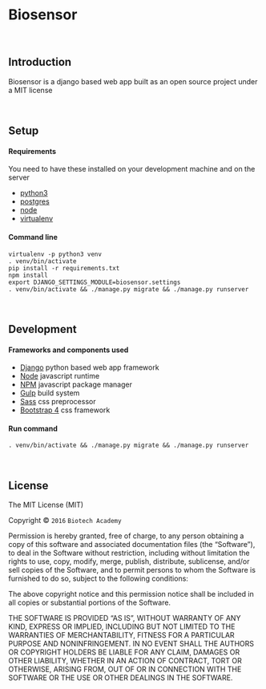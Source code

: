 # Biosensor

<p>&nbsp;</p>

## Introduction

Biosensor is a django based web app built as an open source project under a MIT license

<p>&nbsp;</p>

## Setup  

#### Requirements  
You need to have these installed on your development machine and on the server
- [python3](https://www.python.org)  
- [postgres](https://www.postgresql.org)
- [node](https://nodejs.org/)
- [virtualenv](https://virtualenv.pypa.io/en/stable/)

#### Command line
```
virtualenv -p python3 venv
. venv/bin/activate
pip install -r requirements.txt
npm install
export DJANGO_SETTINGS_MODULE=biosensor.settings
. venv/bin/activate && ./manage.py migrate && ./manage.py runserver
```

<p>&nbsp;</p>

## Development

#### Frameworks and components used
- [Django](https://www.djangoproject.com) python based web app framework
- [Node](https://nodejs.org/) javascript runtime
- [NPM](https://www.npmjs.com) javascript package manager
- [Gulp](http://gulpjs.com) build system
- [Sass](http://sass-lang.com) css preprocessor
- [Bootstrap 4](http://v4-alpha.getbootstrap.com) css framework

#### Run command
```
. venv/bin/activate && ./manage.py migrate && ./manage.py runserver
```

<p>&nbsp;</p>

## License

The MIT License (MIT)

Copyright © `2016` `Biotech Academy`

Permission is hereby granted, free of charge, to any person
obtaining a copy of this software and associated documentation
files (the “Software”), to deal in the Software without
restriction, including without limitation the rights to use,
copy, modify, merge, publish, distribute, sublicense, and/or sell
copies of the Software, and to permit persons to whom the
Software is furnished to do so, subject to the following
conditions:

The above copyright notice and this permission notice shall be
included in all copies or substantial portions of the Software.

THE SOFTWARE IS PROVIDED “AS IS”, WITHOUT WARRANTY OF ANY KIND,
EXPRESS OR IMPLIED, INCLUDING BUT NOT LIMITED TO THE WARRANTIES
OF MERCHANTABILITY, FITNESS FOR A PARTICULAR PURPOSE AND
NONINFRINGEMENT. IN NO EVENT SHALL THE AUTHORS OR COPYRIGHT
HOLDERS BE LIABLE FOR ANY CLAIM, DAMAGES OR OTHER LIABILITY,
WHETHER IN AN ACTION OF CONTRACT, TORT OR OTHERWISE, ARISING
FROM, OUT OF OR IN CONNECTION WITH THE SOFTWARE OR THE USE OR
OTHER DEALINGS IN THE SOFTWARE.
